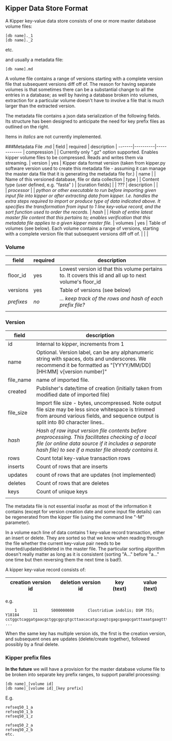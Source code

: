 ## Kipper Data Store Format

A Kipper key-value data store consists of one or more master database volume files:

    [db name]._1
    [db name]._2

etc.

and usually a metadata file:

    [db name].md

A volume file contains a range of versions starting with a complete version file that subsequent versions diff off of.  The reason for having separate volumes is that sometimes there can be a substantial change to all the entries in a database; as well by having a database broken into volumes, extraction for a particular volume doesn't have to involve a file that is much larger than the extracted version.

The metadata file contains a json data serialization of the following fields.  Its structure has been designed to anticipate the need for key prefix files as outlined on the right.

Items in *italics* are not currently implemented.

###Metadata File .md
| field | required | description
| -------|----------|-------------
| compression | | Currently only ".gz" option supported.  Enables kipper volume files to be compressed.  Reads and writes them via streaming.
| version | yes | Kipper data format version (taken from kipper.py software version used to create this metadata file - assuming it can manage the master data file that it is generating the metadata file for.)
| name	| | Name of this versioned database, file or data collection
| type	| | Content type (user defined, e.g. "fasta" )
| [curation fields] | | ???
| description | |	
| *processor*	| | *python or other executable to run before importing given input file into kipper or after extracting data from kipper.  I.e. handles the extra steps required to import or produce type of data indicated above.  It specifies the transformation from input to 1 line key-value record, and the sort function used to order the records.*
| *hash* | | *Hash of entire latest master file content that this pertains to; enables verification that this metadata file applies to a given kipper master file.* 
| volumes | yes | Table of volumes (see below).  Each volume contains a range of versions, starting with a complete version file that subsequent versions diff off of.
 | | | 

### Volume
| field | required | description |
|-------|----------|-------------|
|floor_id | yes | Lowest version id that this volume pertains to.  It covers this id and all up to next volume's floor_id |
| versions | yes | Table of versions (see below)|
| *prefixes* | *no* | *... keep track of the rows and hash of each prefix file?* |
 | | | 
 
### Version
 
| field | description |
| ----- | ------------- |
| id | Internal to kipper, increments from 1
| name | Optional. Version label, can be any alphanumeric string with spaces, dots and underscores.  We recommend it be formatted as "[YYYY/MM/DD] [HH:MM] v[version number]"
| file_name | name of imported file. 
| created | Publisher's date/time of creation (initially taken from modified date of imported file)
| file_size | Import file size - bytes, uncompressed.  Note output file size may be less since whitespace is trimmed from around various fields, and sequence output is split into 80 character lines..
| *hash* | *Hash of raw input version file contents before preprocessing. This facilitates checking of a local file (or online data source if it includes a separate hash file) to see if a master file already contains it.*
| rows | Count total key-value transaction rows
| inserts | Count of rows that are inserts
| updates | count of rows that are updates (not implemented)
| deletes | Count of rows that are deletes
| keys | Count of unique keys
| |

The metadata file is not essential insofar as most of the information it contains (except for version creation date and some input file details) can be regenerated from the kipper file (using the command line "-M" parameter).  

In a volume each line of data contains 1 key-value record transaction, either an insert or delete.  They are sorted so that we know when reading through the file whether the current key-value pair needs to be inserted/updated/deleted in the master file.  The particular sorting algorithm doesn't really matter as long as it is consistent (sorting "A..." before "a..." one time but then reversing them the next time is bad!).

A kipper key-value record consists of:

 | creation version id | deletion version id | key (text) | value (text) |
 | ---------------------- | ---------------------- | ----------- | -------------- |

e.g.

	    1       11      S000000080      Clostridium indolis; DSM 755; Y18184        cctggctcaggatgaacgctggcggcgtgcttaacacatgcaagtcgagcgaagcgatttaaatgaagttttcggatggaatttaaattgact ...

When the same key has multiple version ids, the first is the creation version, and subsequent ones are updates (delete/create together), followed possibly by a final delete.

### Kipper prefix files
**In the future** we will have a provision for the master database volume file to be broken into separate key prefix ranges, to support parallel processing:

    [db name]_[volume id]
    [db name]_[volume id]_[key prefix]

E.g.
 
	refseq50_1_a
	refseq50_1_b
	refseq50_1_z
	
	refseq50_2_a
	refseq50_2_b
	etc.
